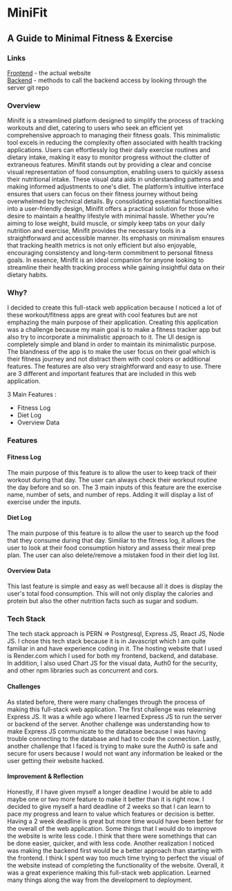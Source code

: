 # MiniFit
## A Guide to Minimal Fitness & Exercise
### Links
[Frontend](https://minifitfrontend.onrender.com) - the actual website <br/>
[Backend](https://minifitbackend.onrender.com) - methods to call the backend access by looking through the server git repo

### Overview
Minifit is a streamlined platform designed to simplify the process of tracking workouts and diet, catering to users who seek an efficient yet comprehensive approach to managing their fitness goals. This minimalistic tool excels in reducing the complexity often associated with health tracking applications. Users can effortlessly log their daily exercise routines and dietary intake, making it easy to monitor progress without the clutter of extraneous features. Minifit stands out by providing a clear and concise visual representation of food consumption, enabling users to quickly assess their nutritional intake. These visual data aids in understanding patterns and making informed adjustments to one's diet. The platform’s intuitive interface ensures that users can focus on their fitness journey without being overwhelmed by technical details. By consolidating essential functionalities into a user-friendly design, Minifit offers a practical solution for those who desire to maintain a healthy lifestyle with minimal hassle. Whether you're aiming to lose weight, build muscle, or simply keep tabs on your daily nutrition and exercise, Minifit provides the necessary tools in a straightforward and accessible manner. Its emphasis on minimalism ensures that tracking health metrics is not only efficient but also enjoyable, encouraging consistency and long-term commitment to personal fitness goals. In essence, Minifit is an ideal companion for anyone looking to streamline their health tracking process while gaining insightful data on their dietary habits.

### Why?
I decided to create this full-stack web application because I noticed a lot of these workout/fitness apps are great with cool features but are not emphazing the main purpose of their application. Creating this application was a challenge because my main goal is to make a fitness tracker app but also try to incorporate a minimalistic approach to it. The UI design is completely simple and bland in order to maintain its minimalistic purpose. The blandness of the app is to make the user focus on their goal which is their fitness journey and not distract them with cool colors or additional features. The features are also very straightforward and easy to use. There are 3 different and important features that are included in this web application.

3 Main Features :
- Fitness Log
- Diet Log
- Overview Data

### Features
#### Fitness Log
The main purpose of this feature is to allow the user to keep track of their workout during that day. The user can always check their workout routine the day before and so on. The 3 main inputs of this feature are the exercise name, number of sets, and number of reps. Adding it will display a list of exercise under the inputs. 

#### Diet Log
The main purpose of this feature is to allow the user to search up the food that they consume during that day. Similiar to the fitness log, it allows the user to look at their food consumption history and assess their meal prep plan. The user can also delete/remove a mistaken food in their diet log list. 

#### Overview Data
This last feature is simple and easy as well because all it does is display the user's total food consumption. This will not only display the calories and protein but also the other nutrition facts such as sugar and sodium. 

### Tech Stack
The tech stack approach is PERN => Postgresql, Express JS, React JS, Node JS. I chose this tech stack because it is in Javascript which I am quite familiar in and have experience coding in it. The hosting website that I used is Render.com which I used for both my frontend, backend, and database. In addition, I also used Chart JS for the visual data, Auth0 for the security, and other npm libraries such as concurrent and cors. 

#### Challenges
As stated before, there were many challenges through the process of making this full-stack web application. The first challenge was relearning Express JS. It was a while ago where I learned Express JS to run the server or backend of the server. Another challenge was understanding how to make Express JS communicate to the database because I was having trouble connecting to the database and had to code the connection. Lastly, another challenge that I faced is trying to make sure the Auth0 is safe and secure for users because I would not want any information be leaked or the user getting their website hacked.

#### Improvement & Reflection
Honestly, if I have given myself a longer deadline I would be able to add maybe one or two more feature to make it better than it is right now. I decided to give myself a hard deadline of 2 weeks so that I can learn to pace my progress and learn to value which features or decision is better. Having a 2 week deadline is great but more time would have been better for the overall of the web application. Some things that I would do to improve the website is write less code. I think that there were somethings that can be done easier, quicker, and with less code. Another realization I noticed was making the backend first would be a better approach than starting with the frontend. I think I spent way too much time trying to perfect the visual of the website instead of completing the functionality of the website. Overall, it was a great experience making this full-stack web application. Learned many things along the way from the development to deployment. 


